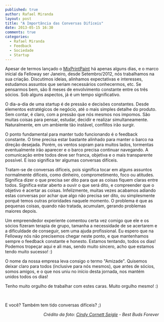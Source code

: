 ```yaml
---
published: true
author: Rafael Miranda
layout: post
title: "A Importância das Conversas Difíceis"
date: 2013-05-15 16:30
comments: true
categories:
  - Rafael Miranda
  - Feedback
  - Sociedade
  - Startup
---
```


Apesar de termos lançado o <a href="http://mixprintpaint.felloway.com/br" target="_blank">MixPrintPaint</a> há apenas alguns dias, e o marco inicial da Felloway ser Janeiro, desde Setembro/2012, nós trabalhamos na sua criação. Discutimos ideias, alinhamos expectativas e interesses, estudamos assuntos que seriam necessários conhecermos, etc. Se pensarmos bem, são 8 meses de envolvimento constante entre os três sócios. Sob alguns aspectos, já é um tempo significativo.

<!--more-->

O dia-a-dia de uma startup é de pressão e decisões constantes. Desde elementos estratégicos de negócio, até o mais simples detalhe do produto. Sem contar, é claro, com a pressão que nós mesmos nos impomos. São muitas coisas para pensar, estudar, decidir e realizar simultaneamente. Naturalmente, em um ambiente tão instável, conflitos irão surgir.

O ponto fundamental para manter tudo funcionando é o feedback constante. O time precisa estar bastante alinhado para manter o barco na direção desejada. Porém, os ventos sopram para muitos lados, tormentas eventualmente irão aparecer e o barco precisa continuar navegando. A comunicação entre todos deve ser franca, objetiva e o mais transparente possível. E isso significa ter algumas conversas difíceis.

Tratam-se de conversas difíceis, pois significa tocar em alguns assuntos normalmente difíceis, como dinheiro, comprometimento, foco ou atitudes. Significa dizer o que precisa ser dito para que as coisas fiquem claras entre todos. Significa estar aberto a ouvir o que será dito, e compreender que o objetivo é acertar as coisas. Infelizmente, muitas vezes acabamos adiando estas conversas por achar que algo não precisa ser dito, ou simplesmente porquê temos outras prioridades naquele momento. O problema é que as pequenas coisas, quando não tratada, acumulam, gerando problemas maiores depois.

Um empreendedor experiente comentou certa vez comigo que ele e os sócios fizeram terapia de grupo, tamanha a necessidade de se acertarem e a dificuldade de conseguir, sem uma ajuda profissional. Eu espero que na Felloway nós não precisemos chegar neste ponto, e que mantenhamos sempre o feedback constante e honesto. Estamos tentando, todos os dias! Podemos tropeçar aqui e ali mas, sendo muito sincero, acho que estamos tendo muito sucesso! :)

O nome da nossa empresa leva consigo o termo "Amizade". Quisemos deixar claro para todos (inclusive para nós mesmos), que antes de sócios, somos amigos, e o que nos uniu no início desta jornada, nos mantém unidos todos os dias!

Tenho muito orgulho de trabalhar com estes caras. Muito orgulho mesmo! :)

&nbsp;

E você? Também tem tido conversas difíceis? ;)
<p style="text-align: right;"><em>Crédito da foto: <a href="http://www.flickr.com/photos/cindy47452/3197110057/" target="_blank">Cindy Cornett Seigle</a> - Best Buds Forever</em></p>
